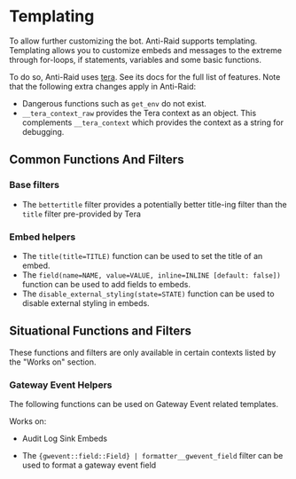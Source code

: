 # Templating

To allow further customizing the bot. Anti-Raid supports templating. Templating allows you to customize embeds and messages to the extreme through for-loops, if statements, variables and some basic functions.

To do so, Anti-Raid uses [tera](https://keats.github.io/tera/docs/). See its docs for the full list of features. Note that the following extra changes apply in Anti-Raid:

- Dangerous functions such as ``get_env`` do not exist.
- ``__tera_context_raw`` provides the Tera context as an object. This complements ``__tera_context`` which provides the context as a string for debugging.

## Common Functions And Filters

### Base filters

- The ``bettertitle`` filter provides a potentially better title-ing filter than the ``title`` filter pre-provided by Tera

### Embed helpers

- The ``title(title=TITLE)`` function can be used to set the title of an embed.
- The ``field(name=NAME, value=VALUE, inline=INLINE [default: false])`` function can be used to add fields to embeds.
- The ``disable_external_styling(state=STATE)`` function can be used to disable external styling in embeds.

## Situational Functions and Filters

These functions and filters are only available in certain contexts listed by the "Works on" section.

### Gateway Event Helpers

The following functions can be used on Gateway Event related templates.

Works on:
- Audit Log Sink Embeds

- The ``{gwevent::field::Field} | formatter__gwevent_field`` filter can be used to format a gateway event field